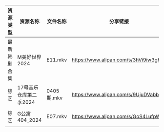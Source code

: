 | 资源类型   | 资源名称           | 文件名称      | 分享链接                                 | 更新时间                |
| ------ | -------------- | --------- | ------------------------------------ | ------------------- |
| 最新韩剧合集 | M美好世界2024      | E11.mkv   | https://www.alipan.com/s/3hVi9iw3g6N | 2024-04-06 00:05:30 |
| 综艺     | 17号音乐仓库第二季2024 | 0405期.mkv | https://www.alipan.com/s/9UjuDVabbAo | 2024-04-06 00:06:07 |
| 综艺     | G公寓404_2024    | E07.mkv   | https://www.alipan.com/s/GoS4LufpWv2 | 2024-04-06 00:06:24 |
